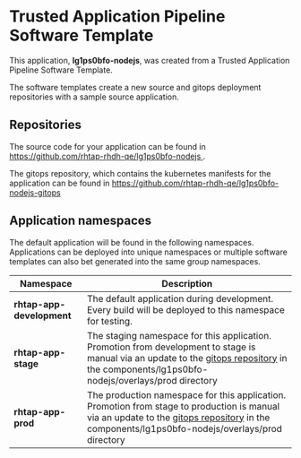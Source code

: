 # Trusted Application Pipeline Software Template

This application, **lg1ps0bfo-nodejs**, was created from a Trusted Application Pipeline Software Template.

The software templates create a new source and gitops deployment repositories with a sample source application. 

## Repositories

The source code for your application can be found in [https://github.com/rhtap-rhdh-qe/lg1ps0bfo-nodejs ](https://github.com/rhtap-rhdh-qe/lg1ps0bfo-nodejs ).
 
The gitops repository, which contains the kubernetes manifests for the application can be found in 
[https://github.com/rhtap-rhdh-qe/lg1ps0bfo-nodejs-gitops ](https://github.com/rhtap-rhdh-qe/lg1ps0bfo-nodejs-gitops ) 

## Application namespaces 

The default application will be found in the following namespaces. Applications can be deployed into unique namespaces or multiple software templates can also bet generated into the same group namespaces.  

|  Namespace   |  Description   |  
| -------- | -------- |   
| **rhtap-app-development** | The default application during development. Every build will be deployed to this namespace for testing. | 
| **rhtap-app-stage** | The staging namespace for this application. Promotion from development to stage is manual via an update to the [gitops repository](https://github.com/rhtap-rhdh-qe/lg1ps0bfo-nodejs-gitops ) in the components/lg1ps0bfo-nodejs/overlays/prod directory |  
| **rhtap-app-prod** | The production namespace for this application. Promotion from stage to production is manual via an update to the [gitops repository](https://github.com/rhtap-rhdh-qe/lg1ps0bfo-nodejs-gitops ) in the components/lg1ps0bfo-nodejs/overlays/prod directory | 